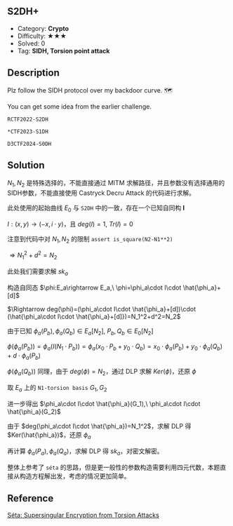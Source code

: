 ## S2DH+

+ Category: **Crypto**
+ Difficulty: ★★★
+ Solved: 0
+ Tag: **SIDH, Torsion point attack**

## Description

Plz follow the SIDH protocol over my backdoor curve. 🗺️

You can get some idea from the earlier challenge.

`RCTF2022-S2DH`

`*CTF2023-S1DH`

`D3CTF2024-S0DH`

## Solution

$N_1,N_2$ 是特殊选择的，不能直接通过 MITM 求解路径，并且参数没有选择通用的SIDH参数，不能直接使用 Castryck Decru Attack 的代码进行求解。

此处使用的起始曲线 $E_0$ 与 `S2DH` 中的一致，存在一个已知自同构 **I**

$I: (x,y)\rightarrow (-x,i\cdot y)$，且 $deg(I)=1,\ Tr(I)=0$

注意到代码中对 $N_1,N_2$ 的限制 `assert is_square(N2-N1**2)`

$\Rightarrow N_1^2+d^2=N_2$

此处我们需要求解 $sk_a$

构造自同态 $\phi:E_a\rightarrow E_a,\ \phi=\phi_a\cdot I\cdot \hat{\phi_a}+[d]$

$\Rightarrow deg(\phi)=(\phi_a\cdot I\cdot \hat{\phi_a}+[d])\cdot (\hat{\phi_a\cdot I\cdot \hat{\phi_a}+[d]})=N_1^2+d^2=N_2$

由于已知 $\phi_a(P_b),\phi_a(Q_b)\in E_a[N_2],\ P_b,Q_b\in E_0[N_2]$

$\phi(\phi_a(P_b))=\phi_a(I(N_1\cdot P_b))=\phi_a(x_0\cdot P_b+y_0\cdot Q_b)=x_0\cdot \phi_a(P_b)+y_0\cdot \phi_a(Q_b)+d\cdot \phi_a(P_b)$

$\phi(\phi_a(Q_b))$ 同理，由于 $deg(\phi)=N_2$，通过 DLP 求解 $Ker(\phi)$，还原 $\phi$​

取 $E_a$ 上的 `N1-torsion basis` $G_1,G_2$

进一步得出 $\phi_a\cdot I\cdot \hat{\phi_a}(G_1),\ \phi_a\cdot I\cdot \hat{\phi_a}(G_2)$

由于 $deg(\phi_a\cdot I\cdot \hat{\phi_a})=N_1^2$，求解 DLP 得 $Ker(\hat{\phi_a})$，还原 $\phi_a$

再计算 $\phi_a(P_a),\phi_a(Q_a)$，求解 DLP 得 $sk_a$​，对密文解密。

整体上参考了 `séta` 的思路，但是更一般性的参数构造需要利用四元代数，本题直接从构造方程解出发，考虑的情况更加简单。

## Reference

[Séta: Supersingular Encryption from Torsion Attacks](https://eprint.iacr.org/2019/1291)
